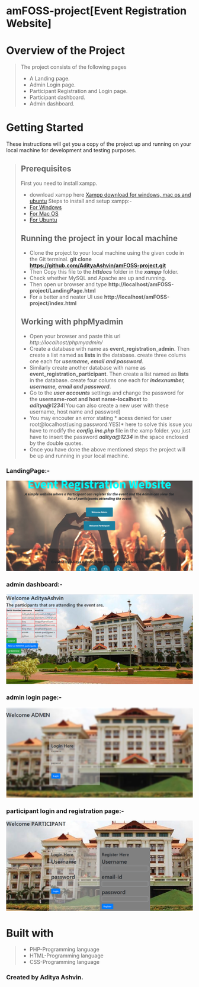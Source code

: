 # amFOSS-project[Event Registration Website]
# Overview of the Project
> The project consists of the following pages
>- A Landing page.
>- Admin Login page.
>- Participant Registration and Login page.
>- Participant dashboard.
>- Admin dashboard.
# Getting Started
These instructions will get you a copy of the project up and running on your local machine for development and testing purposes.
> ## Prerequisites
> First you need to install xampp.
>- download xampp here [Xampp download for windows, mac os and ubuntu](https://www.apachefriends.org/download.html)
> Steps to install and setup xampp:-
>- [For Windows](https://pureinfotech.com/install-xampp-windows-10/)
>- [For Mac OS](https://www.webucator.com/how-to/how-install-start-test-xampp-on-mac-osx.cfm)
>- [For Ubuntu](https://vitux.com/how-to-install-xampp-on-your-ubuntu-18-04-lts-system/)
> ## Running the project in your local machine
>- Clone the project to your local machine using the given code in the Git terminal.
> **git clone https://github.com/AdityaAshvin/amFOSS-project.git**
>- Then Copy this file to the ***httdocs*** folder in the ***xampp*** folder.
>- Check whether MySQL and Apache are up and running.
>- Then open ur browser and type **http://localhost/amFOSS-project/LandingPage.html**
>- For a better and neater UI use **http://localhost/amFOSS-project/index.html**
> ## Working with phpMyadmin
>- Open your browser and paste this url *http://localhost/phpmyadmin/*
>- Create a database with name as **event_registration_admin**. Then create a list named as **lists** in the database. create three colums one each for ***username, email and password***.
>- Similarly create another database with name as **event_registration_participant**. Then create a list named as **lists** in the database. create four colums one each for ***indexnumber, username, email and password***.
>- Go to the ***user accounts*** settings and change the password for the **username-root and host name-localhost** to ***aditya@1234***(You can also create a new user with these username, host name and password)
>- You may encouter an error stating * acess denied for user root@localhost(using password:YES)* here to solve this issue you have to modify the ***config.inc.php*** file in the xamp folder. you just have to insert the password ***aditya@1234*** in the space enclosed by the double quotes.
>- Once you have done the above mentioned steps the project will be up and running in your local machine.

### LandingPage:-
![landingPage](images/LandingPage_improvedUI.png)
### admin dashboard:-
![admin dashboard](images/admin_dashboard.png)
### admin login page:-
![admin login](images/Admin_Login_and_registration_page.png)
### participant login and registration page:-
![participant login and registration](images/Participant_Login_and_registration_page.png)
# Built with
>- PHP-Programming language
>- HTML-Programming language
>- CSS-Programming language
### Created by Aditya Ashvin.
